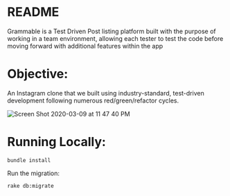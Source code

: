 # README

Grammable is a Test Driven Post listing platform built with the purpose of working in a team environment, allowing each tester to test the code before moving forward with additional features within the app

# Objective:
An Instagram clone that we built using industry-standard, test-driven development following numerous red/green/refactor cycles.

![Screen Shot 2020-03-09 at 11 47 40 PM](https://user-images.githubusercontent.com/50501566/76277892-76ef5400-6260-11ea-9d24-64427d5a2706.png)

# Running Locally:
```
bundle install
```
Run the migration:
```
rake db:migrate
```
